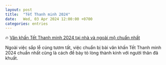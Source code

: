 ```yaml
---
layout: post
title:  "Tết Thanh minh 2024"
date:   Wed, 03 Apr 2024 12:00:00 +0700
categories: entries
---
```

🔥 [Văn khấn Tết Thanh minh 2024 tại nhà và ngoài mộ chuẩn nhất](https://vtcnews.vn/van-khan-tet-thanh-minh-2024-chuan-nhat-ar861545.html)

Ngoài việc sắp lễ cúng tươm tất, việc chuẩn bị bài văn khấn Tết Thanh minh 2024 chuẩn nhất cũng là cách để bày tỏ lòng thành kính với người thân đã khuất.

